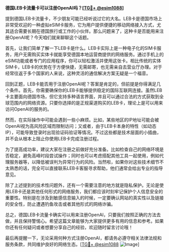 **德国LEB卡流量卡可以注册OpenAI吗？[[TG💪+ @esim1088](https://t.me/s/esim1088)]**

提到德国LEB卡流量卡，不少朋友可能已经听说过它的大名。LEB卡是德国市场上非常受欢迎的一种虚拟eSIM卡服务，它为用户提供便捷的移动网络接入方式，尤其适合需要长期在德国旅行或工作的小伙伴。那么问题来了，这种卡是否能用来注册OpenAI呢？今天咱们就来聊聊这个话题。

首先，让我们简单了解一下LEB卡是什么。LEB卡实际上是一种电子化的SIM卡服务，用户无需购买实体卡就能享受德国本地运营商提供的网络服务。通过手机上的eSIM功能或者专门的应用程序，你可以轻松激活并使用这张卡。相比传统的实体SIM卡，LEB卡的优势在于方便快捷，无需邮寄，也无需亲自去营业厅办理。对于经常往返于多个国家的人来说，这种灵活的通信解决方案无疑是一个福音。

回到正题，LEB卡能否用于注册OpenAI呢？答案是肯定的，但前提是你得满足几个条件。首先，你需要确保你的LEB卡能够提供稳定的国际互联网连接。虽然LEB卡主要面向德国市场，但它支持多种语言界面，并且可以通过合法的方式获取到全球范围内的网络资源。只要你选择的是正规渠道购买的LEB卡，理论上是可以用来访问OpenAI的服务的。

然而，在实际操作中可能会遇到一些小麻烦。比如，某些地区的IP地址可能会被OpenAI视为高风险区域而限制访问；又或者，由于LEB卡本身的特性（如动态IP），可能导致登录时出现验证码验证等情况。不过这些都是技术层面的小插曲，并不会从根本上阻止你使用LEB卡完成注册过程。

为了提高成功率，建议大家在注册之前做好充分准备。比如检查自己的网络环境是否稳定，避免高峰时段尝试操作；同时也可以考虑搭配其他工具一起使用，例如代理服务器等，以降低被误判为异常行为的风险。当然啦，如果你对这些技术细节不太熟悉的话，完全可以直接联系LEB卡客服寻求帮助，他们通常会给出专业的指导意见。

除了上述提到的技术性问题外，还有一个需要注意的地方就是隐私保护。无论是使用LEB卡还是其他任何形式的网络服务，我们都应该时刻牢记保护个人信息安全的重要性。特别是在涉及到敏感信息输入的时候，一定要确认网站的真实性以及链接的安全性，防止遭遇钓鱼攻击或者其他形式的网络诈骗。

总之，德国LEB卡流量卡确实可以用来注册OpenAI，只要我们按照正确的方法去做，并且保持警惕心。希望这篇文章能够为大家提供更多有用的信息和参考。如果你还有任何疑问或者想要分享自己的经验，欢迎随时留言讨论哦！

最后再提醒一下，无论采用何种方式注册OpenAI，都请务必遵守相关法律法规和服务条款，共同维护良好的网络生态。[[TG💪+ @esim1088](https://t.me/s/esim1088) ![Image](https://i.postimg.cc/4NQfJmqS/Snipaste-2025-05-13-00-14-12.png)]
